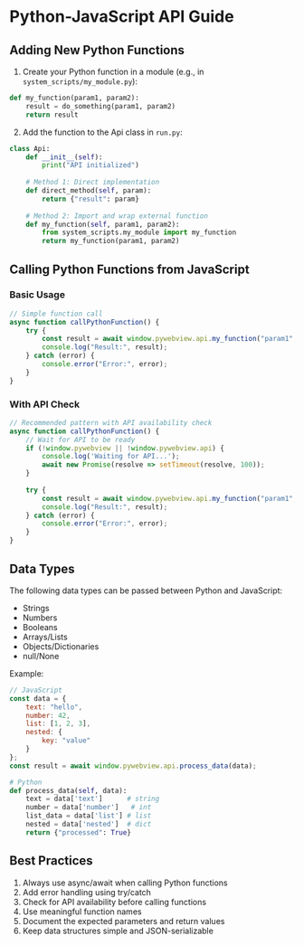 # Python-JavaScript API Guide

## Adding New Python Functions

1. Create your Python function in a module (e.g., in `system_scripts/my_module.py`):
```python
def my_function(param1, param2):
    result = do_something(param1, param2)
    return result
```

2. Add the function to the Api class in `run.py`:
```python
class Api:
    def __init__(self):
        print("API initialized")
    
    # Method 1: Direct implementation
    def direct_method(self, param):
        return {"result": param}
    
    # Method 2: Import and wrap external function
    def my_function(self, param1, param2):
        from system_scripts.my_module import my_function
        return my_function(param1, param2)
```

## Calling Python Functions from JavaScript

### Basic Usage
```javascript
// Simple function call
async function callPythonFunction() {
    try {
        const result = await window.pywebview.api.my_function("param1", "param2");
        console.log("Result:", result);
    } catch (error) {
        console.error("Error:", error);
    }
}
```

### With API Check
```javascript
// Recommended pattern with API availability check
async function callPythonFunction() {
    // Wait for API to be ready
    if (!window.pywebview || !window.pywebview.api) {
        console.log('Waiting for API...');
        await new Promise(resolve => setTimeout(resolve, 100));
    }
    
    try {
        const result = await window.pywebview.api.my_function("param1", "param2");
        console.log("Result:", result);
    } catch (error) {
        console.error("Error:", error);
    }
}
```

## Data Types

The following data types can be passed between Python and JavaScript:
- Strings
- Numbers
- Booleans
- Arrays/Lists
- Objects/Dictionaries
- null/None

Example:
```javascript
// JavaScript
const data = {
    text: "hello",
    number: 42,
    list: [1, 2, 3],
    nested: {
        key: "value"
    }
};
const result = await window.pywebview.api.process_data(data);
```

```python
# Python
def process_data(self, data):
    text = data['text']      # string
    number = data['number']   # int
    list_data = data['list'] # list
    nested = data['nested']  # dict
    return {"processed": True}
```

## Best Practices

1. Always use async/await when calling Python functions
2. Add error handling using try/catch
3. Check for API availability before calling functions
4. Use meaningful function names
5. Document the expected parameters and return values
6. Keep data structures simple and JSON-serializable
